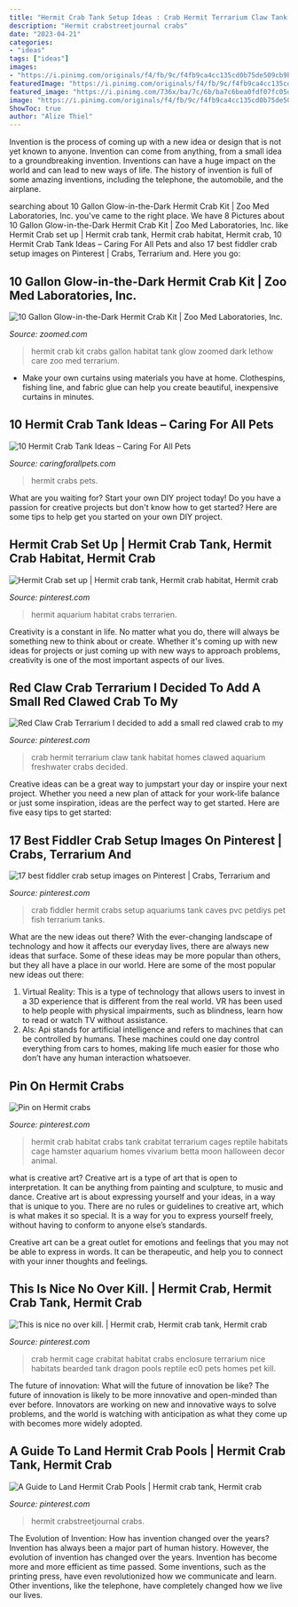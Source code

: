 ```yaml
---
title: "Hermit Crab Tank Setup Ideas : Crab Hermit Terrarium Claw Tank Habitat Homes Clawed Aquarium Freshwater Crabs Decided"
description: "Hermit crabstreetjournal crabs"
date: "2023-04-21"
categories:
- "ideas"
tags: ["ideas"]
images:
- "https://i.pinimg.com/originals/f4/fb/9c/f4fb9ca4cc135cd0b75de509cb9bbeaa.jpg"
featuredImage: "https://i.pinimg.com/originals/f4/fb/9c/f4fb9ca4cc135cd0b75de509cb9bbeaa.jpg"
featured_image: "https://i.pinimg.com/736x/ba/7c/6b/ba7c6bea0fdf07fc05d947b461475008--hermit-crabs-aquariums.jpg"
image: "https://i.pinimg.com/originals/f4/fb/9c/f4fb9ca4cc135cd0b75de509cb9bbeaa.jpg"
ShowToc: true
author: "Alize Thiel"
---
```



Invention is the process of coming up with a new idea or design that is not yet known to anyone. Invention can come from anything, from a small idea to a groundbreaking invention. Inventions can have a huge impact on the world and can lead to new ways of life. The history of invention is full of some amazing inventions, including the telephone, the automobile, and the airplane.

	

		
searching about 10 Gallon Glow-in-the-Dark Hermit Crab Kit | Zoo Med Laboratories, Inc. you've came to the right place. We have 8 Pictures about 10 Gallon Glow-in-the-Dark Hermit Crab Kit | Zoo Med Laboratories, Inc. like Hermit Crab set up | Hermit crab tank, Hermit crab habitat, Hermit crab, 10 Hermit Crab Tank Ideas – Caring For All Pets and also 17 best fiddler crab setup images on Pinterest | Crabs, Terrarium and. Here you go:
		
    
## 10 Gallon Glow-in-the-Dark Hermit Crab Kit | Zoo Med Laboratories, Inc.

<img loading=lazy src="https://zoomed.com/wp-content/uploads/NT-H10_Hermit_Crab_Kit_alt.jpg" onerror="this.onerror=null;this.src='https://tse2.mm.bing.net/th?id=OIP.fBn9_mc2gk-oar12E6uJUgHaDD&amp;pid=15.1';" alt="10 Gallon Glow-in-the-Dark Hermit Crab Kit | Zoo Med Laboratories, Inc.">

_Source: zoomed.com_

>hermit crab kit crabs gallon habitat tank glow zoomed dark lethow care zoo med terrarium. 

	

- Make your own curtains using materials you have at home. Clothespins, fishing line, and fabric glue can help you create beautiful, inexpensive curtains in minutes.

    
## 10 Hermit Crab Tank Ideas – Caring For All Pets

<img loading=lazy src="https://www.caringforallpets.com/wp-content/uploads/2020/08/inside-Hermit-Crab-Tank-Ideas.jpg" onerror="this.onerror=null;this.src='https://tse4.mm.bing.net/th?id=OIP.4gcSW2VwXKI4YF0qJLRN6AHaFj&amp;pid=15.1';" alt="10 Hermit Crab Tank Ideas – Caring For All Pets">

_Source: caringforallpets.com_

>hermit crabs pets. 

	

What are you waiting for? Start your own DIY project today!
Do you have a passion for creative projects but don't know how to get started? Here are some tips to help get you started on your own DIY project.

    
## Hermit Crab Set Up | Hermit Crab Tank, Hermit Crab Habitat, Hermit Crab

<img loading=lazy src="https://i.pinimg.com/originals/58/65/40/586540eb61ddc316121a70f5c4a1972e.jpg" onerror="this.onerror=null;this.src='https://tse4.mm.bing.net/th?id=OIP.qvHGACbH2bz_ydYOelurlQHaFj&amp;pid=15.1';" alt="Hermit Crab set up | Hermit crab tank, Hermit crab habitat, Hermit crab">

_Source: pinterest.com_

>hermit aquarium habitat crabs terrarien. 

	

Creativity is a constant in life. No matter what you do, there will always be something new to think about or create. Whether it's coming up with new ideas for projects or just coming up with new ways to approach problems, creativity is one of the most important aspects of our lives.

    
## Red Claw Crab Terrarium I Decided To Add A Small Red Clawed Crab To My

<img loading=lazy src="https://i.pinimg.com/736x/3d/0c/14/3d0c1475dcb8c1849de7d4ef2f043ae6--hermit-crab-terrarium-small-terrarium.jpg" onerror="this.onerror=null;this.src='https://tse2.mm.bing.net/th?id=OIP.3wGBkT6xRZHtqpti5wOviAHaNJ&amp;pid=15.1';" alt="Red Claw Crab Terrarium I decided to add a small red clawed crab to my">

_Source: pinterest.com_

>crab hermit terrarium claw tank habitat homes clawed aquarium freshwater crabs decided. 

	

Creative ideas can be a great way to jumpstart your day or inspire your next project. Whether you need a new plan of attack for your work-life balance or just some inspiration, ideas are the perfect way to get started. Here are five easy tips to get started: 

    
## 17 Best Fiddler Crab Setup Images On Pinterest | Crabs, Terrarium And

<img loading=lazy src="https://i.pinimg.com/736x/ba/7c/6b/ba7c6bea0fdf07fc05d947b461475008--hermit-crabs-aquariums.jpg" onerror="this.onerror=null;this.src='https://tse2.mm.bing.net/th?id=OIP.1Uf_OElSTu4dmEMQU5hEIQHaFj&amp;pid=15.1';" alt="17 best fiddler crab setup images on Pinterest | Crabs, Terrarium and">

_Source: pinterest.com_

>crab fiddler hermit crabs setup aquariums tank caves pvc petdiys pet fish terrarium tanks. 

	

What are the new ideas out there?
With the ever-changing landscape of technology and how it affects our everyday lives, there are always new ideas that surface. Some of these ideas may be more popular than others, but they all have a place in our world. Here are some of the most popular new ideas out there: 
1. Virtual Reality: This is a type of technology that allows users to invest in a 3D experience that is different from the real world. VR has been used to help people with physical impairments, such as blindness, learn how to read or watch TV without assistance. 
2. AIs: Api stands for artificial intelligence and refers to machines that can be controlled by humans. These machines could one day control everything from cars to homes, making life much easier for those who don’t have any human interaction whatsoever. 

    
## Pin On Hermit Crabs

<img loading=lazy src="https://i.pinimg.com/originals/5a/cb/dd/5acbdd2aa7a3f9c04d28f5cf6f413050.jpg" onerror="this.onerror=null;this.src='https://tse2.mm.bing.net/th?id=OIP.eeJjsejcFOlrJhJ4KAbAYwHaFi&amp;pid=15.1';" alt="Pin on Hermit crabs">

_Source: pinterest.com_

>hermit crab habitat crabs tank crabitat terrarium cages reptile habitats cage hamster aquarium homes vivarium betta moon halloween decor animal. 

	

what is creative art?
Creative art is a type of art that is open to interpretation. It can be anything from painting and sculpture, to music and dance. Creative art is about expressing yourself and your ideas, in a way that is unique to you.
There are no rules or guidelines to creative art, which is what makes it so special. It is a way for you to express yourself freely, without having to conform to anyone else’s standards.

Creative art can be a great outlet for emotions and feelings that you may not be able to express in words. It can be therapeutic, and help you to connect with your inner thoughts and feelings.

    
## This Is Nice No Over Kill. | Hermit Crab, Hermit Crab Tank, Hermit Crab

<img loading=lazy src="https://i.pinimg.com/originals/ed/dd/dc/eddddcbc8be062b9a3644baf201f3d7a.jpg" onerror="this.onerror=null;this.src='https://tse3.mm.bing.net/th?id=OIP.oYkFbWeSi9NNEzR5Wh-odwHaFi&amp;pid=15.1';" alt="This is nice no over kill. | Hermit crab, Hermit crab tank, Hermit crab">

_Source: pinterest.com_

>crab hermit cage crabitat habitat crabs enclosure terrarium nice habitats bearded tank dragon pools reptile ec0 pets homes pet kill. 

	

The future of innovation: What will the future of innovation be like?
The future of innovation is likely to be more innovative and open-minded than ever before. Innovators are working on new and innovative ways to solve problems, and the world is watching with anticipation as what they come up with becomes more widely adopted.

    
## A Guide To Land Hermit Crab Pools | Hermit Crab Tank, Hermit Crab

<img loading=lazy src="https://i.pinimg.com/originals/f4/fb/9c/f4fb9ca4cc135cd0b75de509cb9bbeaa.jpg" onerror="this.onerror=null;this.src='https://tse1.mm.bing.net/th?id=OIP.HDA0OTiMytIZmV2UZn2keQHaJ4&amp;pid=15.1';" alt="A Guide to Land Hermit Crab Pools | Hermit crab tank, Hermit crab">

_Source: pinterest.com_

>hermit crabstreetjournal crabs. 

	

The Evolution of Invention: How has invention changed over the years?
Invention has always been a major part of human history. However, the evolution of invention has changed over the years. Invention has become more and more efficient as time passed. Some inventions, such as the printing press, have even revolutionized how we communicate and learn. Other inventions, like the telephone, have completely changed how we live our lives.


